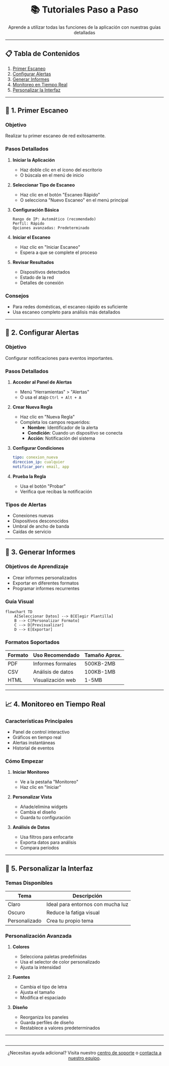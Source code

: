 <div align="center">
  <h1>📚 Tutoriales Paso a Paso</h1>
  <p>Aprende a utilizar todas las funciones de la aplicación con nuestras guías detalladas</p>
  <hr>
</div>

## 📋 Tabla de Contenidos

1. [Primer Escaneo](#-1-primer-escaneo)
2. [Configurar Alertas](#-2-configurar-alertas)
3. [Generar Informes](#-3-generar-informes)
4. [Monitoreo en Tiempo Real](#-4-monitoreo-en-tiempo-real)
5. [Personalizar la Interfaz](#-5-personalizar-la-interfaz)

---

## 🎯 1. Primer Escaneo

### Objetivo
Realizar tu primer escaneo de red exitosamente.

### Pasos Detallados

1. **Iniciar la Aplicación**
   - Haz doble clic en el ícono del escritorio
   - O búscala en el menú de inicio

2. **Seleccionar Tipo de Escaneo**
   - Haz clic en el botón "Escaneo Rápido"
   - O selecciona "Nuevo Escaneo" en el menú principal

3. **Configuración Básica**
   ```
   Rango de IP: Automático (recomendado)
   Perfil: Rápido
   Opciones avanzadas: Predeterminado
   ```

4. **Iniciar el Escaneo**
   - Haz clic en "Iniciar Escaneo"
   - Espera a que se complete el proceso

5. **Revisar Resultados**
   - Dispositivos detectados
   - Estado de la red
   - Detalles de conexión

### Consejos
- Para redes domésticas, el escaneo rápido es suficiente
- Usa escaneo completo para análisis más detallados

---

## 🔔 2. Configurar Alertas

### Objetivo
Configurar notificaciones para eventos importantes.

### Pasos Detallados

1. **Acceder al Panel de Alertas**
   - Menú "Herramientas" > "Alertas"
   - O usa el atajo `Ctrl + Alt + A`

2. **Crear Nueva Regla**
   - Haz clic en "Nueva Regla"
   - Completa los campos requeridos:
     - **Nombre**: Identificador de la alerta
     - **Condición**: Cuando un dispositivo se conecta
     - **Acción**: Notificación del sistema

3. **Configurar Condiciones**
   ```yaml
   tipo: conexion_nueva
   direccion_ip: cualquier
   notificar_por: email, app
   ```

4. **Prueba la Regla**
   - Usa el botón "Probar"
   - Verifica que recibas la notificación

### Tipos de Alertas
- Conexiones nuevas
- Dispositivos desconocidos
- Umbral de ancho de banda
- Caídas de servicio

---

## 📄 3. Generar Informes

### Objetivos de Aprendizaje
- Crear informes personalizados
- Exportar en diferentes formatos
- Programar informes recurrentes

### Guía Visual

```mermaid
flowchart TD
    A[Seleccionar Datos] --> B[Elegir Plantilla]
    B --> C[Personalizar Formato]
    C --> D[Previsualizar]
    D --> E[Exportar]
```

### Formatos Soportados

| Formato | Uso Recomendado | Tamaño Aprox. |
|---------|-----------------|---------------|
| PDF     | Informes formales | 500KB-2MB    |
| CSV     | Análisis de datos | 100KB-1MB    |
| HTML    | Visualización web  | 1-5MB        |


---

## 📈 4. Monitoreo en Tiempo Real

### Características Principales

- Panel de control interactivo
- Gráficos en tiempo real
- Alertas instantáneas
- Historial de eventos

### Cómo Empezar

1. **Iniciar Monitoreo**
   - Ve a la pestaña "Monitoreo"
   - Haz clic en "Iniciar"

2. **Personalizar Vista**
   - Añade/elimina widgets
   - Cambia el diseño
   - Guarda tu configuración

3. **Análisis de Datos**
   - Usa filtros para enfocarte
   - Exporta datos para análisis
   - Compara períodos

---

## 🎨 5. Personalizar la Interfaz

### Temas Disponibles

| Tema | Descripción |
|------|-------------|
| Claro | Ideal para entornos con mucha luz |
| Oscuro | Reduce la fatiga visual |
| Personalizado | Crea tu propio tema |

### Personalización Avanzada

1. **Colores**
   - Selecciona paletas predefinidas
   - Usa el selector de color personalizado
   - Ajusta la intensidad

2. **Fuentes**
   - Cambia el tipo de letra
   - Ajusta el tamaño
   - Modifica el espaciado

3. **Diseño**
   - Reorganiza los paneles
   - Guarda perfiles de diseño
   - Restablece a valores predeterminados

---

<div align="center" style="margin-top: 2rem;">
  <hr>
  <p>¿Necesitas ayuda adicional? Visita nuestro <a href="#">centro de soporte</a> o <a href="#">contacta a nuestro equipo</a>.</p>
</div>
